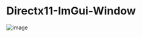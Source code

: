 # Directx11-ImGui-Window

![image](https://user-images.githubusercontent.com/95361171/178397674-7ce6e5ad-5cae-4a84-a6f6-46b1f0a79aa3.png)
